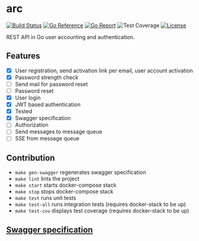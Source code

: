# arc

[![Build Status](https://github.com/ectobit/arc/workflows/build/badge.svg)](https://github.com/ectobit/arc/actions)
[![Go Reference](https://pkg.go.dev/badge/go.ectobit.com/arc.svg)](https://pkg.go.dev/go.ectobit.com/arc)
[![Go Report](https://goreportcard.com/badge/go.ectobit.com/arc)](https://goreportcard.com/report/go.ectobit.com/arc)
![Test Coverage](https://img.shields.io/badge/coverage-47.6%25-brightgreen?style=flat&logo=go)
[![License](https://img.shields.io/badge/license-BSD--2--Clause--Patent-orange.svg)](https://github.com/ectobit/arc/blob/main/LICENSE)

REST API in Go user accounting and authentication.

## Features

- [x] User registration, send activation link per email, user account activation
- [x] Password strength check
- [ ] Send mail for password reset
- [ ] Password reset
- [x] User login
- [x] JWT based authentication
- [x] Tested
- [x] Swagger specification
- [ ] Authorization
- [ ] Send messages to message queue
- [ ] SSE from message queue

## Contribution

- `make gen-swagger` regenerates swagger specification
- `make lint` lints the project
- `make start` starts docker-compose stack
- `make stop` stops docker-compose stack
- `make test` runs unit tests
- `make test-all` runs integration tests (requires docker-stack to be up)
- `make test-cov` displays test coverage (requires docker-stack to be up)

## [Swagger specification](http://localhost:3000/)
